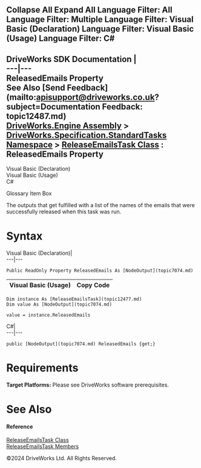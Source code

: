        

 Collapse All Expand All  Language Filter: All  Language Filter: Multiple  Language Filter: Visual Basic (Declaration) Language Filter: Visual Basic (Usage) Language Filter: C#  
---  
DriveWorks SDK Documentation  |   
---|---  
ReleasedEmails Property   
See Also [Send Feedback](mailto:apisupport@driveworks.co.uk?subject=Documentation Feedback: topic12487.md)  
[DriveWorks.Engine Assembly](topic2156.md) > [DriveWorks.Specification.StandardTasks Namespace](topic11896.md) > [ReleaseEmailsTask Class](topic12477.md) : ReleasedEmails Property  
---  
  
Visual Basic (Declaration)    
Visual Basic (Usage)    
C# 

Glossary Item Box

The outputs that get fulfilled with a list of the names of the emails that were successfully released when this task was run. 

# Syntax

Visual Basic (Declaration)|   
---|---  
      
    
    Public ReadOnly Property ReleasedEmails As [NodeOutput](topic7074.md)  
  
Visual Basic (Usage)| Copy Code  
---|---  
      
    
    Dim instance As [ReleaseEmailsTask](topic12477.md)
    Dim value As [NodeOutput](topic7074.md)
     
    value = instance.ReleasedEmails  
  
C#|   
---|---  
      
    
    public [NodeOutput](topic7074.md) ReleasedEmails {get;}  
  
# Requirements

**Target Platforms:** Please see DriveWorks software prerequisites.

# See Also

#### Reference

[ReleaseEmailsTask Class](topic12477.md)   
[ReleaseEmailsTask Members](topic12478.md)

©2024 DriveWorks Ltd. All Rights Reserved.
